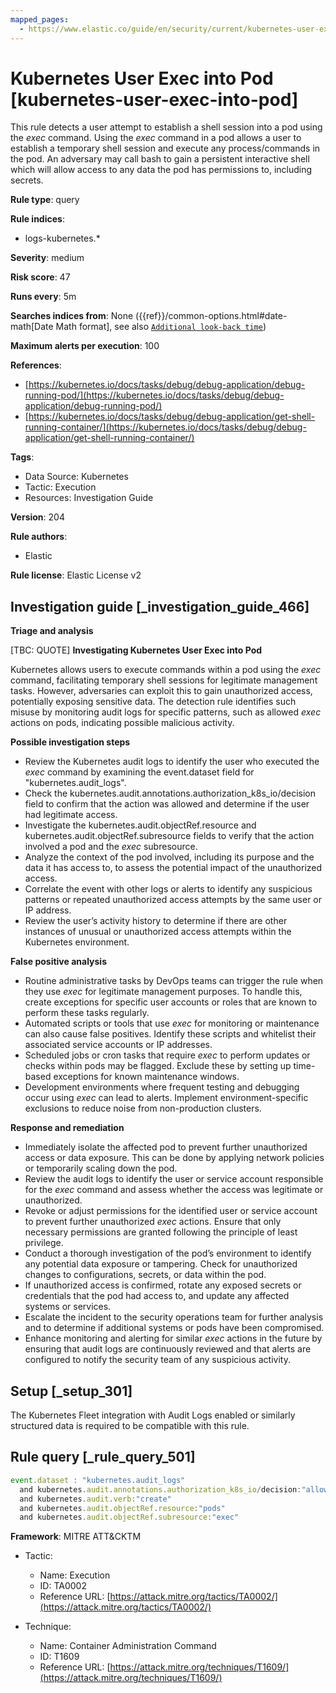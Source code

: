 ```yaml
---
mapped_pages:
  - https://www.elastic.co/guide/en/security/current/kubernetes-user-exec-into-pod.html
---
```


# Kubernetes User Exec into Pod [kubernetes-user-exec-into-pod]

This rule detects a user attempt to establish a shell session into a pod using the *exec* command. Using the *exec* command in a pod allows a user to establish a temporary shell session and execute any process/commands in the pod. An adversary may call bash to gain a persistent interactive shell which will allow access to any data the pod has permissions to, including secrets.

**Rule type**: query

**Rule indices**:

* logs-kubernetes.*

**Severity**: medium

**Risk score**: 47

**Runs every**: 5m

**Searches indices from**: None ({{ref}}/common-options.html#date-math[Date Math format], see also [`Additional look-back time`](docs-content://solutions/security/detect-and-alert/create-detection-rule.md#rule-schedule))

**Maximum alerts per execution**: 100

**References**:

* [https://kubernetes.io/docs/tasks/debug/debug-application/debug-running-pod/](https://kubernetes.io/docs/tasks/debug/debug-application/debug-running-pod/)
* [https://kubernetes.io/docs/tasks/debug/debug-application/get-shell-running-container/](https://kubernetes.io/docs/tasks/debug/debug-application/get-shell-running-container/)

**Tags**:

* Data Source: Kubernetes
* Tactic: Execution
* Resources: Investigation Guide

**Version**: 204

**Rule authors**:

* Elastic

**Rule license**: Elastic License v2

## Investigation guide [_investigation_guide_466]

**Triage and analysis**

[TBC: QUOTE]
**Investigating Kubernetes User Exec into Pod**

Kubernetes allows users to execute commands within a pod using the *exec* command, facilitating temporary shell sessions for legitimate management tasks. However, adversaries can exploit this to gain unauthorized access, potentially exposing sensitive data. The detection rule identifies such misuse by monitoring audit logs for specific patterns, such as allowed *exec* actions on pods, indicating possible malicious activity.

**Possible investigation steps**

* Review the Kubernetes audit logs to identify the user who executed the *exec* command by examining the event.dataset field for "kubernetes.audit_logs".
* Check the kubernetes.audit.annotations.authorization_k8s_io/decision field to confirm that the action was allowed and determine if the user had legitimate access.
* Investigate the kubernetes.audit.objectRef.resource and kubernetes.audit.objectRef.subresource fields to verify that the action involved a pod and the *exec* subresource.
* Analyze the context of the pod involved, including its purpose and the data it has access to, to assess the potential impact of the unauthorized access.
* Correlate the event with other logs or alerts to identify any suspicious patterns or repeated unauthorized access attempts by the same user or IP address.
* Review the user’s activity history to determine if there are other instances of unusual or unauthorized access attempts within the Kubernetes environment.

**False positive analysis**

* Routine administrative tasks by DevOps teams can trigger the rule when they use *exec* for legitimate management purposes. To handle this, create exceptions for specific user accounts or roles that are known to perform these tasks regularly.
* Automated scripts or tools that use *exec* for monitoring or maintenance can also cause false positives. Identify these scripts and whitelist their associated service accounts or IP addresses.
* Scheduled jobs or cron tasks that require *exec* to perform updates or checks within pods may be flagged. Exclude these by setting up time-based exceptions for known maintenance windows.
* Development environments where frequent testing and debugging occur using *exec* can lead to alerts. Implement environment-specific exclusions to reduce noise from non-production clusters.

**Response and remediation**

* Immediately isolate the affected pod to prevent further unauthorized access or data exposure. This can be done by applying network policies or temporarily scaling down the pod.
* Review the audit logs to identify the user or service account responsible for the *exec* command and assess whether the access was legitimate or unauthorized.
* Revoke or adjust permissions for the identified user or service account to prevent further unauthorized *exec* actions. Ensure that only necessary permissions are granted following the principle of least privilege.
* Conduct a thorough investigation of the pod’s environment to identify any potential data exposure or tampering. Check for unauthorized changes to configurations, secrets, or data within the pod.
* If unauthorized access is confirmed, rotate any exposed secrets or credentials that the pod had access to, and update any affected systems or services.
* Escalate the incident to the security operations team for further analysis and to determine if additional systems or pods have been compromised.
* Enhance monitoring and alerting for similar *exec* actions in the future by ensuring that audit logs are continuously reviewed and that alerts are configured to notify the security team of any suspicious activity.


## Setup [_setup_301]

The Kubernetes Fleet integration with Audit Logs enabled or similarly structured data is required to be compatible with this rule.


## Rule query [_rule_query_501]

```js
event.dataset : "kubernetes.audit_logs"
  and kubernetes.audit.annotations.authorization_k8s_io/decision:"allow"
  and kubernetes.audit.verb:"create"
  and kubernetes.audit.objectRef.resource:"pods"
  and kubernetes.audit.objectRef.subresource:"exec"
```

**Framework**: MITRE ATT&CKTM

* Tactic:

    * Name: Execution
    * ID: TA0002
    * Reference URL: [https://attack.mitre.org/tactics/TA0002/](https://attack.mitre.org/tactics/TA0002/)

* Technique:

    * Name: Container Administration Command
    * ID: T1609
    * Reference URL: [https://attack.mitre.org/techniques/T1609/](https://attack.mitre.org/techniques/T1609/)



